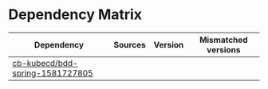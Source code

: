 # Dependency Matrix

Dependency | Sources | Version | Mismatched versions
---------- | ------- | ------- | -------------------
[cb-kubecd/bdd-spring-1581727805](https://github.com/cb-kubecd/bdd-spring-1581727805.git) |  | []() | 
